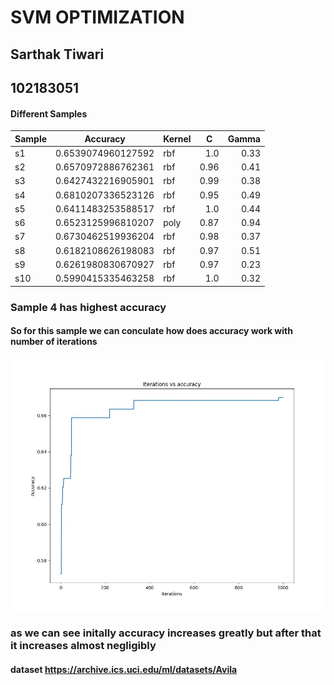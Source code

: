 <h1>SVM OPTIMIZATION</h1>
<h2>Sarthak Tiwari </h2>
<h2>102183051</h2>
<h4>Different Samples</h4>
<table class="table table-bordered table-hover table-condensed">
    <thead><tr><th title="Field #1">Sample</th>
    <th title="Field #2">Accuracy</th>
    <th title="Field #3">Kernel</th>
    <th title="Field #4">C</th>
    <th title="Field #5">Gamma</th>
    </tr></thead>
    <tbody><tr>
    <td>s1</td>
    <td>0.6539074960127592</td>
    <td>rbf</td>
    <td align="right">1.0</td>
    <td align="right">0.33</td>
    </tr>
    <tr>
    <td>s2</td>
    <td>0.6570972886762361</td>
    <td>rbf</td>
    <td align="right">0.96</td>
    <td align="right">0.41</td>
    </tr>
    <tr>
    <td>s3</td>
    <td>0.6427432216905901</td>
    <td>rbf</td>
    <td align="right">0.99</td>
    <td align="right">0.38</td>
    </tr>
    <tr>
    <td>s4</td>
    <td>0.6810207336523126</td>
    <td>rbf</td>
    <td align="right">0.95</td>
    <td align="right">0.49</td>
    </tr>
    <tr>
    <td>s5</td>
    <td>0.6411483253588517</td>
    <td>rbf</td>
    <td align="right">1.0</td>
    <td align="right">0.44</td>
    </tr>
    <tr>
    <td>s6</td>
    <td>0.6523125996810207</td>
    <td>poly</td>
    <td align="right">0.87</td>
    <td align="right">0.94</td>
    </tr>
    <tr>
    <td>s7</td>
    <td>0.6730462519936204</td>
    <td>rbf</td>
    <td align="right">0.98</td>
    <td align="right">0.37</td>
    </tr>
    <tr>
    <td>s8</td>
    <td>0.6182108626198083</td>
    <td>rbf</td>
    <td align="right">0.97</td>
    <td align="right">0.51</td>
    </tr>
    <tr>
    <td>s9</td>
    <td>0.6261980830670927</td>
    <td>rbf</td>
    <td align="right">0.97</td>
    <td align="right">0.23</td>
    </tr>
    <tr>
    <td>s10</td>
    <td>0.5990415335463258</td>
    <td>rbf</td>
    <td align="right">1.0</td>
    <td align="right">0.32</td>
    </tr>
    </tbody></table>
    <h3>Sample 4 has highest accuracy</h3>
    <h4>So for this sample we can conculate how does accuracy work with number of iterations</h4>
    <img src="svm.jpeg" alt="sorry cannot load">
    <h3>as we can see initally accuracy increases greatly but after that it increases almost negligibly</h3>
    <h4>dataset <a href="https://archive.ics.uci.edu/ml/datasets/Avila">https://archive.ics.uci.edu/ml/datasets/Avila</a></h4>
